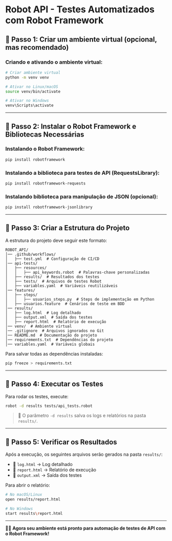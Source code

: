 # Robot API - Testes Automatizados com Robot Framework

## 👐 Passo 1: Criar um ambiente virtual (opcional, mas recomendado)

### Criando e ativando o ambiente virtual:

```sh
# Criar ambiente virtual
python -m venv venv

# Ativar no Linux/macOS
source venv/bin/activate  

# Ativar no Windows
venv\Scripts\activate  
```

---

## 👐 Passo 2: Instalar o Robot Framework e Bibliotecas Necessárias

### Instalando o Robot Framework:
```sh
pip install robotframework
```

### Instalando a biblioteca para testes de API (RequestsLibrary):
```sh
pip install robotframework-requests
```

### Instalando biblioteca para manipulação de JSON (opcional):
```sh
pip install robotframework-jsonlibrary
```

---

## 👐 Passo 3: Criar a Estrutura do Projeto

A estrutura do projeto deve seguir este formato:

```
ROBOT_API/
│── .github/workflows/
│   ├── test.yml  # Configuração de CI/CD
│── api-tests/
│   ├── resources/
│   │   ├── api_keywords.robot  # Palavras-chave personalizadas
│   ├── results/  # Resultados dos testes
│   ├── tests/  # Arquivos de testes Robot
│   ├── variables.yaml  # Variáveis reutilizáveis
│── features/
│   ├── steps/
│   │   ├── usuarios_steps.py  # Steps de implementação em Python
│   ├── usuarios.feature  # Cenários de teste em BDD
│── results/
│   ├── log.html  # Log detalhado
│   ├── output.xml  # Saída dos testes
│   ├── report.html  # Relatório de execução
│── venv/  # Ambiente virtual
│── .gitignore  # Arquivos ignorados no Git
│── README.md  # Documentação do projeto
│── requirements.txt  # Dependências do projeto
│── variables.yaml  # Variáveis globais
```

Para salvar todas as dependências instaladas:

```sh
pip freeze > requirements.txt
```

---


## 👐 Passo 4: Executar os Testes

Para rodar os testes, execute:

```sh
robot -d results tests/api_tests.robot
```

> 🔹 O parâmetro `-d results` salva os logs e relatórios na pasta `results/`.

---

## 👐 Passo 5: Verificar os Resultados

Após a execução, os seguintes arquivos serão gerados na pasta `results/`:

- 📝 `log.html` → Log detalhado
- 📝 `report.html` → Relatório de execução
- 📝 `output.xml` → Saída dos testes

Para abrir o relatório:

```sh
# No macOS/Linux
open results/report.html  

# No Windows
start results\report.html  
```

---

💪🏻 **Agora seu ambiente está pronto para automação de testes de API com o Robot Framework!**

